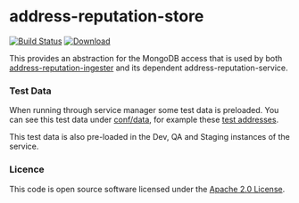 # address-reputation-store

[![Build Status](https://travis-ci.org/hmrc/address-reputation-store.svg?branch=master)](https://travis-ci.org/hmrc/address-reputation-store) [ ![Download](https://api.bintray.com/packages/hmrc/releases/address-reputation-store/images/download.svg) ](https://bintray.com/hmrc/releases/address-reputation-store/_latestVersion)

This provides an abstraction for the MongoDB access that is used by both
[address-reputation-ingester](https://github.com/hmrc/address-reputation-ingester) and
its dependent address-reputation-service.

### Test Data

When running through service manager some test data is preloaded. You can see this test data under [conf/data](https://github.com/HMRC/address-lookup/tree/master/conf/data), for example these [test addresses](https://github.com/HMRC/address-lookup/blob/master/conf/data/testaddresses.csv).

This test data is also pre-loaded in the Dev, QA and Staging instances of the service.

### Licence

This code is open source software licensed under the 
[Apache 2.0 License]("http://www.apache.org/licenses/LICENSE-2.0.html").
    
